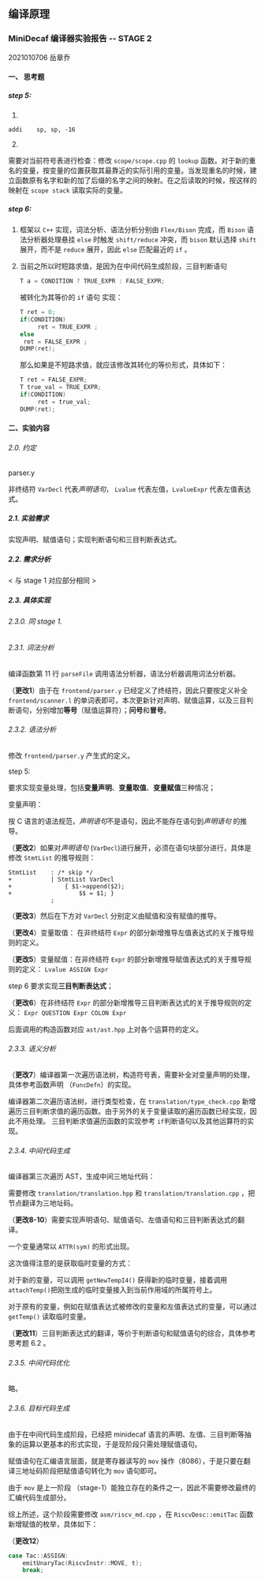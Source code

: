 ## **编译原理**

### MiniDecaf 编译器实验报告 -- STAGE 2

2021010706 岳章乔

#### 一、 思考题

##### step 5:

1.

```
addi    sp, sp, -16
```

2.

需要对当前符号表进行检查：修改 `scope/scope.cpp` 的 `lookup` 函数。对于新的重名的变量，按变量的位置获取其最靠近的实际引用的变量。当发现重名的时候，建立函数原有名字和新的加了后缀的名字之间的映射。在之后读取的时候，按这样的映射在 `scope stack` 读取实际的变量。

##### step 6:

1. 框架以 `C++` 实现，词法分析、语法分析分别由  `Flex/Bison` 完成，而 `Bison` 语法分析器处理悬挂 `else` 时触发 `shift/reduce` 冲突，而 `bison` 默认选择 `shift` 展开，而不是 `reduce` 展开，因此 `else` 匹配最近的 `if` 。

2. 当前之所以时短路求值，是因为在中间代码生成阶段，三目判断语句

   ```c++
   T a = CONDITION ? TRUE_EXPR : FALSE_EXPR;
   ```

   被转化为其等价的 `if` 语句 实现：

   ```c++
   T ret = 0;
   if(CONDITION)
        ret = TRUE_EXPR ;
   else 
   	ret = FALSE_EXPR ;
   DUMP(ret);
   ```

   那么如果是不短路求值，就应该修改其转化的等价形式，具体如下：

   ```c++
   T ret = FALSE_EXPR;
   T true_val = TRUE_EXPR;
   if(CONDITION)
        ret = true_val;
   DUMP(ret);
   ```

#### 二、实验内容

###### 2.0. 约定

parser.y

非终结符 `VarDecl` 代表*声明语句*， `Lvalue` 代表左值，`LvalueExpr` 代表左值表达式。

##### 2.1. 实验需求

实现声明、赋值语句；实现判断语句和三目判断表达式。

##### 2.2. 需求分析

< 与 stage 1 对应部分相同 >

##### 2.3. 具体实现

###### 2.3.0. 同 stage 1.

###### 2.3.1. 词法分析

编译函数第 11 行 `parseFile` 调用语法分析器，语法分析器调用词法分析器。

（**更改1**）由于在 `frontend/parser.y` 已经定义了终结符，因此只要按定义补全 `frontend/scanner.l` 的单词表即可，本次更新针对声明、赋值运算，以及三目判断语句，分别增加**等号**（赋值运算符）；**问号**和**冒号**。

###### 2.3.2. 语法分析

修改 `frontend/parser.y` 产生式的定义。

step 5:

要求实现变量处理，包括**变量声明**、**变量取值**、**变量赋值**三种情况； 

变量声明：

按 C 语言的语法规范，*声明语句*不是语句，因此不能存在语句到*声明语句* 的推导。

（**更改2**）如果对*声明语句* (`VarDecl`)进行展开，必须在语句块部分进行，具体是修改 `StmtList` 的推导规则：

```
StmtList    : /* skip */
+           | StmtList VarDecl
+               { $1->append($2);
+                   $$ = $1; }
            ;
```

（**更改3**）然后在下方对 `VarDecl` 分别定义由赋值和没有赋值的推导。

（**更改4**）变量取值： 在非终结符 `Expr` 的部分新增推导左值表达式的关于推导规则的定义。

（**更改5**）变量赋值：在非终结符 `Expr` 的部分新增推导赋值表达式的关于推导规则的定义： `Lvalue ASSIGN Expr`

step 6 要求实现**三目判断表达式**；

（**更改6**）在非终结符 `Expr` 的部分新增推导三目判断表达式的关于推导规则的定义： `Expr QUESTION Expr COLON Expr`

后面调用的构造函数对应 `ast/ast.hpp` 上对各个运算符的定义。

###### 2.3.3. 语义分析

（**更改7**）编译器第一次遍历语法树，构造符号表，需要补全对变量声明的处理，具体参考函数声明 （`FuncDefn`）的实现。

编译器第二次遍历语法树，进行类型检查，在 `translation/type_check.cpp` 新增遍历三目判断求值的遍历函数。由于另外的关于变量读取的遍历函数已经实现，因此不用处理。 三目判断求值遍历函数的实现参考 `if`判断语句以及其他运算符的实现。 

###### 2.3.4. 中间代码生成

编译器第三次遍历 AST，生成中间三地址代码：

需要修改 `translation/translation.hpp` 和 `translation/translation.cpp` ，把节点翻译为三地址码。

（**更改8-10**）需要实现声明语句、赋值语句、左值语句和三目判断表达式的翻译。

一个变量通常以 `ATTR(sym)` 的形式出现。

这次值得注意的是获取临时变量的方式：

对于新的变量，可以调用 `getNewTempI4()` 获得新的临时变量，接着调用 `attachTemp()`把刚生成的临时变量接入到当前作用域的所属符号上。

对于原有的变量，例如在赋值表达式被修改的变量和左值表达式的变量，可以通过 `getTemp()` 读取临时变量。

（**更改11**）三目判断表达式的翻译，等价于判断语句和赋值语句的综合，具体参考思考题 6.2 。

###### 2.3.5. 中间代码优化

略。

###### 2.3.6. 目标代码生成

由于在中间代码生成阶段，已经把 minidecaf 语言的声明、左值、三目判断等抽象的运算以更基本的形式实现，于是现阶段只需处理赋值语句。

赋值语句在汇编语言层面，就是寄存器读写的 `mov` 操作（8086），于是只要在翻译三地址码阶段把赋值语句转化为 `mov` 语句即可。

由于 `mov` 是上一阶段 （stage-1）能独立存在的条件之一，因此不需要修改最终的汇编代码生成部分。 

综上所述，这个阶段需要修改 `asm/riscv_md.cpp` ，在 `RiscvDesc::emitTac` 函数新增赋值的枚举，具体如下：

（**更改12**）

```c++
case Tac::ASSIGN:
    emitUnaryTac(RiscvInstr::MOVE, t);
    break;
```

